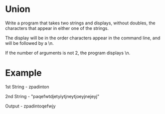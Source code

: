 # Union

Write a program that takes two strings and displays, without doubles, the
characters that appear in either one of the strings.

The display will be in the order characters appear in the command line, and
will be followed by a \n.

If the number of arguments is not 2, the program displays \n.

# Example

1st String - zpadinton

2nd String - "paqefwtdjetyiytjneytjoeyjnejeyj" 

Output - zpadintoqefwjy
